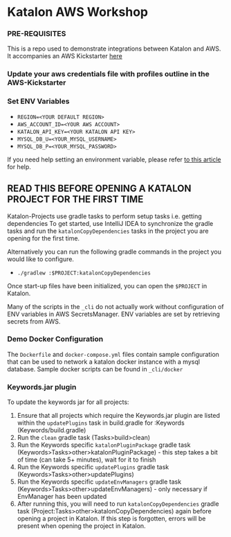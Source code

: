 # Katalon AWS Workshop
### PRE-REQUISITES
This is a repo used to demonstrate integrations between Katalon and AWS. It accompanies an AWS Kickstarter [here]()

### Update your aws credentials file with profiles outline in the AWS-Kickstarter

### Set ENV Variables
- `REGION=<YOUR DEFAULT REGION>`
- `AWS_ACCOUNT_ID=<YOUR AWS ACCOUNT>`
- `KATALON_API_KEY=<YOUR KATALON API KEY>` 
- `MYSQL_DB_U=<YOUR_MYSQL_USERNAME>`
- `MYSQL_DB_P=<YOUR_MYSQL_PASSWORD>`

If you need help setting an environment variable, please refer [to this article](https://www.twilio.com/blog/2017/01/how-to-set-environment-variables.html) for help.

## READ THIS BEFORE OPENING A KATALON PROJECT FOR THE FIRST TIME
Katalon-Projects use gradle tasks to perform setup tasks i.e. getting dependencies
To get started, use IntelliJ IDEA to synchronize the gradle tasks and run the `katalonCopyDependencies` tasks in the project you are opening for the first time.

Alternatively you can run the following gradle commands in the project you would like to configure.
  - `./gradlew :$PROJECT:katalonCopyDependencies`

Once start-up files have been initialized, you can open the `$PROJECT` in Katalon.

Many of the scripts in the `_cli` do not actually work without configuration of ENV variables in AWS SecretsManager. ENV variables are set by retrieving secrets from AWS.

### Demo Docker Configuration
The `Dockerfile` and `docker-compose.yml` files contain sample configuration that can be used to network a katalon docker instance with a mysql database.
Sample docker scripts can be found in `_cli/docker` 

### Keywords.jar plugin
To update the keywords jar for all projects:
1. Ensure that all projects which require the Keywords.jar plugin are listed within the `updatePlugins` task in
   build.gradle for :Keywords (Keywords/build.gradle)
2. Run the `clean` gradle task (Tasks>build>clean)
3. Run the Keywords specific `katalonPluginPackage` gradle task (Keywords>Tasks>other>katalonPluginPackage) - this step takes a bit of time (can take 5+ minutes), wait for it to finish
4. Run the Keywords specific `updatePlugins` gradle task (Keywords>Tasks>other>updatePlugins)
5. Run the Keywords specific `updateEnvManagers` gradle task (Keywords>Tasks>other>updateEnvManagers) - only necessary if EnvManager has been updated
6. After running this, you will need to run `katalonCopyDependencies` gradle task (Project:Tasks>other>katalonCopyDependencies) again before opening a project in Katalon. If this step is forgotten, errors will be present when opening the project in Katalon.

